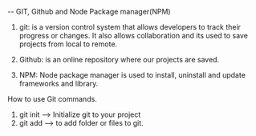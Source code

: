 -- GIT, Github and Node Package manager(NPM)

1. git: is a version control system that allows developers to track their progress or changes. It also allows collaboration and its used to save projects from local to remote.

2. Github: is an online repository where our projects are saved.

3. NPM: Node package manager is used to install, uninstall and update frameworks and library.

How to use Git commands.

1. git init --> Initialize git to your project
2. git add --> to add folder or files to git.
